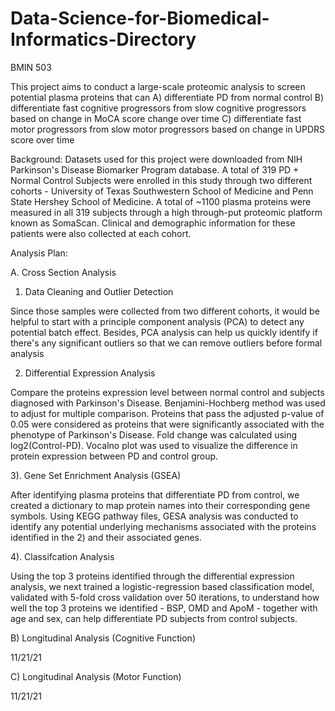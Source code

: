 # Data-Science-for-Biomedical-Informatics-Directory
BMIN 503

This project aims to conduct a large-scale proteomic analysis to screen potential plasma proteins that can A) differentiate PD from normal control B) differentiate 
fast cognitive progressors from slow cognitive progressors based on change in MoCA score change over time C) differentiate fast motor progressors from slow motor
progressors based on change in UPDRS score over time 

Background: Datasets used for this project were downloaded from NIH Parkinson's Disease Biomarker Program database. A total of 319 PD + Normal Control Subjects were enrolled in this study through two different cohorts - University of Texas Southwestern School of Medicine and Penn State Hershey School of Medicine. A total of ~1100 plasma proteins were measured in all 319 subjects through a high through-put proteomic platform known as SomaScan. Clinical and demographic information for these patients were also collected at each cohort. 

Analysis Plan:

A. Cross Section Analysis

1) Data Cleaning and Outlier Detection

Since those samples were collected from two different cohorts, it would be helpful to start with a principle component analysis (PCA) to detect any potential batch effect.
Besides, PCA analysis can help us quickly identify if there's any significant outliers so that we can remove outliers before formal analysis 

2) Differential Expression Analysis 

Compare the proteins expression level between normal control and subjects diagnosed with Parkinson's Disease. Benjamini-Hochberg method was used to adjust for 
multiple comparison. Proteins that pass the adjusted p-value of 0.05 were considered as proteins that were significantly associated with the phenotype of Parkinson's
Disease. Fold change was calculated using log2(Control-PD). Vocalno plot was used to visualize the difference in protein expression between PD and control group.

3). Gene Set Enrichment Analysis (GSEA)

After identifying plasma proteins that differentiate PD from control, we created a dictionary to map protein names into their corresponding gene symbols. Using KEGG
pathway files, GESA analysis was conducted to identify any potential underlying mechanisms associated with the proteins identified in the 2) and their associated
genes. 

4). Classifcation Analysis 

Using the top 3 proteins identified through the differential expression analysis, we next trained a logistic-regression based classification model, validated with 5-fold cross validation over 50 iterations, to understand how well the top 3 proteins we identified - BSP, OMD and ApoM - together with age and sex, can help differentiate PD subjects from control subjects.  

B) Longitudinal Analysis (Cognitive Function)

11/21/21


C) Longitudinal Analysis (Motor Function)

11/21/21
